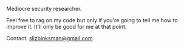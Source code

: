 Mediocre security researcher.

Feel free to rag on my code but only if you're going to tell me how to improve it. It'll only be good for me at that point.

Contact: slizbinksman@gmail.com
